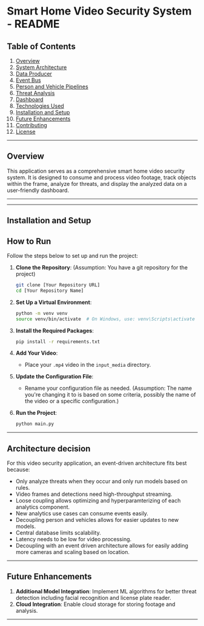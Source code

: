 # Smart Home Video Security System - README

## Table of Contents

1. [Overview](#overview)
2. [System Architecture](#system-architecture)
3. [Data Producer](#data-producer)
4. [Event Bus](#event-bus)
5. [Person and Vehicle Pipelines](#person-and-vehicle-pipelines)
6. [Threat Analysis](#threat-analysis)
7. [Dashboard](#dashboard)
8. [Technologies Used](#technologies-used)
9. [Installation and Setup](#installation-and-setup)
10. [Future Enhancements](#future-enhancements)
11. [Contributing](#contributing)
12. [License](#license)

---

## Overview

This application serves as a comprehensive smart home video security system. It is designed to consume and process video footage, track objects within the frame, analyze for threats, and display the analyzed data on a user-friendly dashboard.

---

---
## Installation and Setup

## How to Run

Follow the steps below to set up and run the project:

1. **Clone the Repository**: (Assumption: You have a git repository for the project)
   ```bash
   git clone [Your Repository URL]
   cd [Your Repository Name]
   ```

2. **Set Up a Virtual Environment**:
   ```bash
   python -m venv venv
   source venv/bin/activate  # On Windows, use: venv\Scripts\activate
   ```

3. **Install the Required Packages**:
   ```bash
   pip install -r requirements.txt
   ```

4. **Add Your Video**:
   - Place your `.mp4` video in the `input_media` directory.

5. **Update the Configuration File**:
   - Rename your configuration file as needed. (Assumption: The name you're changing it to is based on some criteria, possibly the name of the video or a specific configuration.)

6. **Run the Project**:
   ```bash
   python main.py
   ```


---
## Architecture decision

For this video security application, an event-driven architecture fits best because:

- Only analyze threats when they occur and only run models based on rules.
- Video frames and detections need high-throughput streaming.
- Loose coupling allows optimizing and hyperparamterizing of each analytics   component.
- New analytics use cases can consume events easily.
- Decoupling person and vehicles allows for easier updates to new models.
- Central database limits scalability.
- Latency needs to be low for video processing.
- Decoupling with an event driven architecture allows for easily adding more  cameras and scaling based on location. 
---

## Future Enhancements

1. **Additional Model Integration**: Implement  ML algorithms for better threat detection including facial recognition and license plate reader.
2. **Cloud Integration**: Enable cloud storage for storing footage and analysis.
  
---




